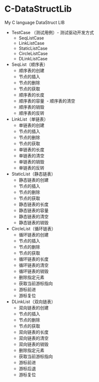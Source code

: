 # C-DataStructLib
My C language DataStruct LIB

- TestCase （测试用例）- 测试驱动开发方式
  - SeqListCase
  - LinkListCase
  - StaticListCase
  - CircleListCase
  - DLinkListCase
- SeqList（顺序表）
  - 顺序表的创建
  - 节点的插入
  - 节点的删除
  - 节点的获取
  - 顺序表的长度
  - 顺序表的容量
  - 顺序表的清空
  - 顺序表的销毁
  - 顺序表的反转
- LinkList（单链表）
  - 单链表的创建
  - 节点的插入
  - 节点的删除
  - 节点的获取
  - 单链表的长度
  - 单链表的清空
  - 单链表的销毁
  - 单链表的反转
- StaticList（静态链表）
  - 静态链表的创建
  - 节点的插入
  - 节点的删除
  - 节点的获取
  - 静态链表的长度
  - 静态链表的容量
  - 静态链表的清空
  - 静态链表的销毁
- CircleList（循环链表）
  - 循环链表的创建
  - 节点的插入
  - 节点的删除
  - 节点的获取
  - 循环链表的长度
  - 循环链表的清空
  - 循环链表的销毁
  - 删除指定元素
  - 获取当前游标指向
  - 游标前进
  - 游标复位
- DLinkList（双向链表）
  - 双向链表的创建
  - 节点的插入
  - 节点的删除
  - 节点的获取
  - 双向链表的长度
  - 双向链表的清空
  - 双向链表的销毁
  - 删除指定元素
  - 获取当前游标指向
  - 游标前进
  - 游标后退
  - 游标复位

